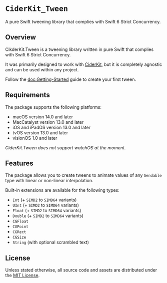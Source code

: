 # ``CiderKit_Tween``

A pure Swift tweening library that complies with Swift 6 Strict Concurrency.

## Overview

CikderKit.Tween is a tweening library written in pure Swift that complies with Swift 6 Strict Concurrency.

It was primarily designed to work with [CiderKit](https://github.com/chsxf/CiderKit), but it is completely agnostic and can be used within any project.

Follow the <doc:Getting-Started> guide to create your first tween.

## Requirements

The package supports the following platforms:

- macOS version 14.0 and later
- MacCatalyst version 13.0 and later
- iOS and iPadOS version 13.0 and later
- tvOS version 13.0 and later
- visionOS 1.0 and later

_CiderKit.Tween does not support watchOS at the moment._

## Features

The package allows you to create tweens to animate values of any `Sendable` type with linear or non-linear interpolation.

Built-in extensions are available for the following types:

- `Int` (+ `SIMD2` to `SIMD64` variants)
- `UInt` (+ `SIMD2` to `SIMD64` variants)
- `Float` (+ `SIMD2` to `SIMD64` variants)
- `Double` (+ `SIMD2` to `SIMD64` variants)
- `CGFloat` 
- `CGPoint`
- `CGRect`
- `CGSize`
- `String` (with optional scrambled text)

## License

Unless stated otherwise, all source code and assets are distributed under the [MIT License](LICENSE).
